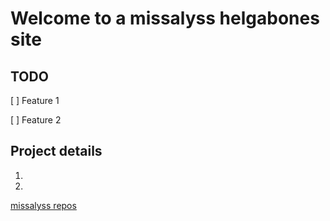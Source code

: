 # Welcome to a missalyss helgabones site

## TODO

[ ] Feature 1

[ ] Feature 2

## Project details

1.
1.

[missalyss repos](https://github.com/missalyss?tab=repositories)
